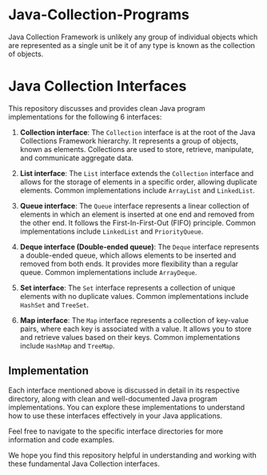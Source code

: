 # Java-Collection-Programs
Java Collection Framework is unlikely any group of individual objects which are represented as a single unit be it of any type is known as the collection of objects.


# Java Collection Interfaces
This repository discusses and provides clean Java program implementations for the following 6 interfaces:

1. **Collection interface**: The `Collection` interface is at the root of the Java Collections Framework hierarchy. It represents a group of objects, known as elements. Collections are used to store, retrieve, manipulate, and communicate aggregate data.

2. **List interface**: The `List` interface extends the `Collection` interface and allows for the storage of elements in a specific order, allowing duplicate elements. Common implementations include `ArrayList` and `LinkedList`.

3. **Queue interface**: The `Queue` interface represents a linear collection of elements in which an element is inserted at one end and removed from the other end. It follows the First-In-First-Out (FIFO) principle. Common implementations include `LinkedList` and `PriorityQueue`.

4. **Deque interface (Double-ended queue)**: The `Deque` interface represents a double-ended queue, which allows elements to be inserted and removed from both ends. It provides more flexibility than a regular queue. Common implementations include `ArrayDeque`.

5. **Set interface**: The `Set` interface represents a collection of unique elements with no duplicate values. Common implementations include `HashSet` and `TreeSet`.

6. **Map interface**: The `Map` interface represents a collection of key-value pairs, where each key is associated with a value. It allows you to store and retrieve values based on their keys. Common implementations include `HashMap` and `TreeMap`.

## Implementation

Each interface mentioned above is discussed in detail in its respective directory, along with clean and well-documented Java program implementations. You can explore these implementations to understand how to use these interfaces effectively in your Java applications.

Feel free to navigate to the specific interface directories for more information and code examples.

We hope you find this repository helpful in understanding and working with these fundamental Java Collection interfaces.
